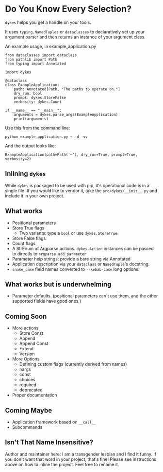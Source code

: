 # Do You Know Every Selection?

`dykes` helps you get a handle on your tools.

It uses `typing.NamedTuples` or `dataclasses` to declaratively set up your argument parser and then returns an instance of your argument class.

An example usage, in example_application.py

    from dataclasses import dataclass
    from pathlib import Path
    from typing import Annotated

    import dykes

    @dataclass
    class ExampleApplication:
        path: Annotated[Path, "The paths to operate on."]
        dry_run: bool
        prompt: dykes.StoreFalse
        verbosity: dykes.Count

    if __name__ == "__main__":
        arguments = dykes.parse_args(ExampleApplication)
        print(arguments)

Use this from the command line:

    python example_application.py ~ -d -vv

And the output looks like:

    ExampleApplication(path=Path('~'), dry_run=True, prompt=True, verbosity=2)

## Inlining `dykes`

While `dykes` is packaged to be used with pip, it's operational code is in a single file.
If you would like to vendor it, take the `src/dykes/__init__.py` and include it in your own project.

## What works

* Positional parameters
* Store True flags
  * Two variants: type a `bool` or use `dykes.StoreTrue`
* Store False flags
* Count flags
* A StrEnum of Argparse actions. `dykes.Action` instances can be passed to directly to `argparse.add_parameter`
* Parameter help strings: provide a bare string via Annotated
* Application description via your `dataclass` or `NamedTuple`'s docstring.
* `snake_case` field names converted to `--kebab-case` long options.

## What works but is underwhelming

* Parameter defaults. (positional parameters can't use them, and the other supported fields have good ones.)

## Coming Soon

* More actions
  * Store Const
  * Append
  * Append Const
  * Extend
  * Version
* More Options
  * Defining custom flags (currently derived from names)
  * nargs
  * const
  * choices
  * required
  * deprecated
* Proper documentation

## Coming Maybe

* Application framework based on `__call__`
* Subcommands

## Isn't That Name Insensitive?

Author and maintainer here: I am a transgender lesbian and I find it funny.
If you don't want that word in your project, that's fine!
Please see instructions above on how to inline the project.
Feel free to rename it.
